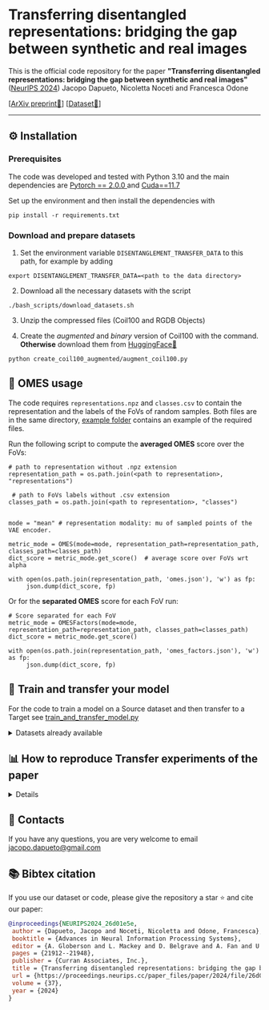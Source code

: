 # Transferring disentangled representations: bridging the gap between synthetic and real images
 
This is the official code repository for the paper **"Transferring disentangled representations: bridging the gap between synthetic and real images"** ([NeurIPS 2024](https://neurips.cc/Conferences/2024)) Jacopo Dapueto, Nicoletta Noceti and Francesca Odone

[[ArXiv preprint📃](https://arxiv.org/abs/2409.18017)] [[Dataset🤗](https://huggingface.co/datasets/dappu97/Coil100-Augmented)]



---
## ⚙ Installation
### Prerequisites
The code was developed and tested with Python 3.10 and the main dependencies are [Pytorch == 2.0.0 ](https://pytorch.org/) and [Cuda==11.7](https://developer.nvidia.com/cuda-toolkit)

Set up the environment and then install the dependencies with
```
pip install -r requirements.txt
```

### Download and prepare datasets

1. Set the environment variable `DISENTANGLEMENT_TRANSFER_DATA` to this path, for example by adding

```
export DISENTANGLEMENT_TRANSFER_DATA=<path to the data directory>
```
2. Download all the necessary datasets with the script
```
./bash_scripts/download_datasets.sh
```
3. Unzip the compressed files (Coil100 and RGDB Objects)

4. Create the *augmented* and *binary* version of Coil100 with the command. **Otherwise** download them from [HuggingFace🤗](https://huggingface.co/datasets/dappu97/Coil100-Augmented)
```
python create_coil100_augmented/augment_coil100.py
```
## 🚀 OMES usage
The code requires `representations.npz` and `classes.csv` to contain the representation and the labels of the FoVs of random samples. Both files are in the same directory, [example folder](example) contains an example of the required files.

Run the following script to compute the **averaged OMES** score over the FoVs:
```
# path to representation without .npz extension
representation_path = os.path.join(<path to representation>, "representations")

 # path to FoVs labels without .csv extension
classes_path = os.path.join(<path to representation>, "classes")


mode = "mean" # representation modality: mu of sampled points of the VAE encoder.

metric_mode = OMES(mode=mode, representation_path=representation_path, classes_path=classes_path)
dict_score = metric_mode.get_score()  # average score over FoVs wrt alpha

with open(os.path.join(representation_path, 'omes.json'), 'w') as fp:
     json.dump(dict_score, fp)
```

Or for the **separated OMES** score for each FoV run:
```
# Score separated for each FoV
metric_mode = OMESFactors(mode=mode, representation_path=representation_path, classes_path=classes_path)
dict_score = metric_mode.get_score()  

with open(os.path.join(representation_path, 'omes_factors.json'), 'w') as fp:
     json.dump(dict_score, fp)
```

## 🚀 Train and transfer your model

For the code to train a model on a Source dataset and then transfer to a Target see [train_and_transfer_model.py](./train_and_transfer_model.py)

<details>

<summary>Datasets already available</summary>

Source & Target:
* dSprites
* Noisy-dSprites
* Color-dSprites
* Noisy-Color-dSprites
* Texture-dSprites $${\b \color{red}NEW}$$  (Source dataset for ["Disentangled representation of microscopy images"](https://github.com/JacopoDapueto/disentangled_plankton))
* Shapes3D
* Isaac3D
* Coil100
* Coil100-Augmented

Only Target:
* RGBD-Objects

</details>


## 📊 How to reproduce Transfer experiments of the paper

<details>

<summary> Details </summary>

To reproduce the experiment of the study use the scripts in the folder `bash_scripts`

### Train Source models
The scripts starting with *train_* execute the training of the Source models.

```
bash ./bash_scripts/train_*.sh
```

The results will be saved in `./outuput` directory, organized by _experiment name_ and numbered by the _random seed_.

**Once** one experiment folder is completed aggregate the results of all random seeds with the scripts
```
python dlib_aggregate_results_experiment.py --experiment experiment_name 
```


### Transfer on Target dataset
**Once** you have trained the source models, run the scripts to execute the transfer experiments.

```
bash ./bash_scripts/transfer_*.sh
```

The results will be saved in `./outuput` directory, organized by experiment name:
*source_experiment*\_to\_*target_experiment*

**Once** one experiment folder is completed aggregate the results of all random seeds with the scripts
```
python dlib_aggregate_results_transfer_experiment.py --experiment experiment_name 
```
**Then** to read and save the results of the experiment run
```
python dlib_compare_transfer.py --experiment experiment_name --values_to_aggregate "model_num"
```
</details>

## 📧 Contacts
If you have any questions, you are very welcome to email jacopo.dapueto@gmail.com

## 📚 Bibtex citation
If you use our dataset or code, please give the repository a star ⭐ and cite our paper:

```BibTeX
@inproceedings{NEURIPS2024_26d01e5e,
 author = {Dapueto, Jacopo and Noceti, Nicoletta and Odone, Francesca},
 booktitle = {Advances in Neural Information Processing Systems},
 editor = {A. Globerson and L. Mackey and D. Belgrave and A. Fan and U. Paquet and J. Tomczak and C. Zhang},
 pages = {21912--21948},
 publisher = {Curran Associates, Inc.},
 title = {Transferring disentangled representations: bridging the gap between synthetic and real images},
 url = {https://proceedings.neurips.cc/paper_files/paper/2024/file/26d01e5ed42d8dcedd6aa0e3e99cffc4-Paper-Conference.pdf},
 volume = {37},
 year = {2024}
}
